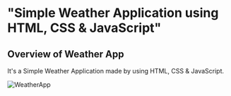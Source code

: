 # "Simple Weather Application using HTML, CSS &amp; JavaScript"

## Overview of Weather App

It's a  Simple Weather Application made by using HTML, CSS &amp; JavaScript.



![WeatherApp](https://user-images.githubusercontent.com/42378118/99897986-fd02dc00-2cc3-11eb-9cac-f5b577bfef40.png)

